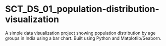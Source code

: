 # SCT_DS_01_population-distribution-visualization
A simple data visualization project showing population distribution by age groups in India using a bar chart. Built using Python and Matplotlib/Seaborn.
